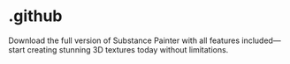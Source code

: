 # .github
Download the full version of Substance Painter with all features included—start creating stunning 3D textures today without limitations.
